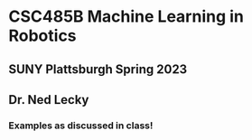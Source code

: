 # CSC485B Machine Learning in Robotics
## SUNY Plattsburgh Spring 2023
## Dr. Ned Lecky
### Examples as discussed in class!